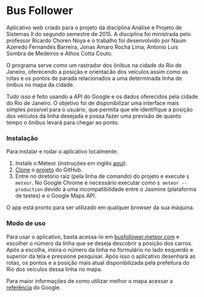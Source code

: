 # Bus Follower

Aplicativo web criado para o projeto da disciplina Análise e Projeto de Sistemas II do segundo semestre de 2015. A disciplina foi ministrada pelo professor Ricardo Choren Noya e o trabalho foi desenvolvido por Naum Azeredo Fernandes Barreira, Jonas Amaro Rocha Lima, Antonio Luis Sombra de Medeiros e Athos Cotta Couto.

O programa serve como um rastrador dos ônibus na cidade do Rio de Janeiro, oferecendo a posição e orientacão dos veículos assim como as rotas e os pontos de parada relacionados a uma determinada linha de ônibus no mapa da cidade.

Tudo isso é feito usando a API do Google e os dados oferecidos pela cidade do Rio de Janeiro. O objetivo foi de disponibilizar uma interface mais simples possível para o usuário, que permita que ele identifique a posição dos veículos da linha desejada e possa fazer uma previsão de quanto tempo o ônibus levará para chegar ao ponto.

### Instalação
Para instalar e rodar o aplicativo localmente:

1. Instale o Meteor (instruções em inglês [aqui](https://www.meteor.com/install)).
2. [Clone](https://help.github.com/articles/cloning-a-repository/) o [projeto](https://github.com/naumazeredo/bus-follower) do GitHub.
3. Entre no diretório raíz (pela linha de comando) do projeto e execute `$ meteor`. No Google Chrome é necessário executar como `$ meteor --production` devido à uma incompatibilidade entre o Jasmine (plataforma de testes) e o Google Maps API.

O app está pronto para ser utilizado em qualquer browser da sua máquina.

### Modo de uso
Para usar o aplicativo, basta acessa-lo em [busfollower.meteor.com](http://busfollower.meteor.com/) e escolher o número da linha que se deseja descobrir a posição dos carros. Após a escolha, insira o número da linha no formulário no lado esquerdo e superior da tela e pressione pesquisar. Após isso o aplicativo desenhará as rotas, os pontos e a posição mais atual disponibilizada pela prefeitura do Rio dos veículos dessa linha no mapa.

Para maior informações de como utilizar melhor o mapa acessar a [referência](https://support.google.com/gmm/?hl=pt-BR) do Google.
